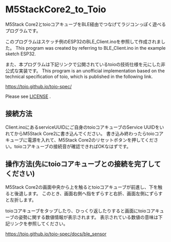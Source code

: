 # M5StackCore2_to_Toio
M5Stack Core2とtoioコアキューブをBLE経由でつなげてラジコンっぽく遊べるプログラムです。


このプログラムはスケッチ例のESP32のBLE_Client.inoを参照して作成されました。
This program was created by referring to BLE_Client.ino in the example sketch ESP32.

また、本プログラムは下記リンクで公開されているtoioの技術仕様を元にした非公式な実装です。
This program is an unofficial implementation based on the technical specification of toio, which is published in the following link.

https://toio.github.io/toio-spec/

Please see [LICENSE](LICENSE) .

## 接続方法
Client.inoにあるserviceUUIDにご自身のtoioコアキューブのService UUIDをいれてからM5Stack Core2に書き込んでください。
書き込み終わったらtoioコアキューブに電源を入れて、M5Stack Core2のリセットボタンを押してください。toioコアキューブの接続音が確認できればOKなはずです。

## 操作方法(先にtoioコアキューブとの接続を完了してください)
M5Stack Core2の画面中央から上を触るとtoioコアキューブが前進し、下を触ると後退します。
このとき、画面右側へ指をずらすと右折、画面左側にずらすと左折します。


toioコアキューブをタップしたり、ひっくり返したりすると画面にtoioコアキューブの姿勢に関する数値情報が表示されます。
表示されている数値の意味は下記リンクを参照してください。

https://toio.github.io/toio-spec/docs/ble_sensor
